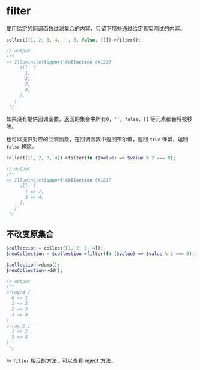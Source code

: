 # filter

使用给定的回调函数过滤集合的内容，只留下那些通过给定真实测试的内容。

```php
collect([1, 2, 3, 4, '', 0, false, []])->filter();

// output
/**
=> Illuminate\Support\Collection {#1213
     all: [
       1,
       2,
       3,
       4,
     ],
   }
 */
```

如果没有提供回调函数，返回的集合中所有`0`，`''`，`false`，`[]` 等元素都会将被移除。

也可以提供对应的回调函数，在回调函数中返回布尔值，返回 `true` 保留，返回 `false` 移除。

```php
collect([1, 2, 3, 4])->filter(fn ($value) => $value % 2 === 0);

// output
/**
=> Illuminate\Support\Collection {#1217
     all: [
       1 => 2,
       3 => 4,
     ],
   }
 */
```

## 不改变原集合

```php
$collection = collect([1, 2, 3, 4]);
$newCollection = $collection->filter(fn ($value) => $value % 2 === 0);

$collection->dump();
$newCollection->dd();

// output
/**
array:4 [
  0 => 1
  1 => 2
  2 => 3
  3 => 4
]
array:2 [
  1 => 2
  3 => 4
]
 */
```

与 `filter` 相反的方法，可以查看 [reject](/collections/reject.md) 方法。

